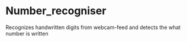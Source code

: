 # Number_recogniser
Recognizes handwritten digits from webcam-feed and detects the what number is written
